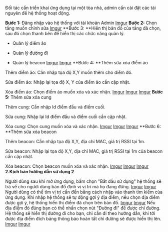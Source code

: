 Đối tác cần triển khai ứng dụng tại một tòa nhà, admin cần cài đặt các tài nguyên để hệ thống hoạt động.

**Bước 1:** Đăng nhập vào hệ thống với tài khoản Admin
[Imgur](https://imgur.com/Jqx6eyD)
**Bước 2:** Chọn tầng muốn chỉnh sửa
[Imgur](https://imgur.com/Rfl6orS)
**Bước 3: **Hiển thị bản đồ của tầng đã chọn, sau đó chọn thanh bên để hiển thị các chức năng quản lý.

+ Quản lý điểm ảo

+ Quản lý đường đi

+ Quản lý beacon
[Imgur](https://imgur.com/pHvSilA)
[Imgur](https://imgur.com/xFVYJNg)
**Bước 4: **Thêm sửa xóa điểm ảo

Thêm điểm ảo: Cần nhập tọa độ X,Y muốn thêm cho điểm đó.

Sửa điểm ảo: Nhập lại tọa độ X, Y của điểm ảo cần cập nhật.

Xóa điểm ảo: Chọn điểm ảo muốn xóa và xác nhận.
[Imgur](https://imgur.com/JVnVPA9)
[Imgur](https://imgur.com/WWHc9zN)
[Imgur](https://imgur.com/QuCCWyr)
**Bước 5:** Thêm sửa xóa cung

Thêm cung: Cần nhập Id điểm đầu và điểm cuối.

Sửa cung: Nhập lại Id điểm đầu và điểm cuối cần cập nhật.

Xóa cung: Chọn cung muốn xóa và xác nhận.
[Imgur](https://imgur.com/Rn4NGaS)
[Imgur](https://imgur.com/IimvSjn)
[Imgur](https://imgur.com/FNsUg0j)
**Bước 6: **Thêm sửa xóa beacon

Thêm beacon: Cần nhập tọa độ X,Y, địa chỉ MAC, giá trị RSSI tại 1m.

Sửa beacon: Nhập lại tọa độ X,Y, địa chỉ MAC, giá trị RSSI tại 1m của beacon cần cập nhật.

Xóa beacon: Chọn beacon muốn xóa và xác nhận.
[Imgur](https://imgur.com/DjTEHEo)
[Imgur](https://imgur.com/oeKsgFh)
[Imgur](https://imgur.com/Lm8zdDD)
**2.Kịch bản hướng dẫn sử dụng 2**

Người dùng sau khi mở ứng dụng, bấm chọn "Bắt đầu sử dụng" hệ thống sẽ trả về cho người dùng bản đồ định vị vị trí mà họ đang đứng.
[Imgur](https://imgur.com/YFqHUPo)
[Imgur](https://imgur.com/zAav6Qp)
Người dùng có thể tìm vị trí cần đến bằng cách nhập vào thanh tìm kiếm của ứng dụng. Khi nhập hệ thống sẽ tự động gợi ý địa điểm, nếu chọn địa điểm được gợi ý, hệ thống hiển thị điểm đã chọn trên bản đồ.
[Imgur](https://imgur.com/OtewgOy)
[Imgur](https://imgur.com/5xN9I3B)
Nếu địa điểm đó đúng bạn có thể nhấn chọn nút "Đường đi" để được chỉ đường. Hệ thống sẽ hiển thị đường đi cho bạn, chỉ cần đi theo hướng dẫn, khi tới được địa điểm đích bảng thông báo hoàn tất chỉ đường sẽ được hiển thị lên.
[Imgur](https://imgur.com/e2tHtru)
[Imgur](https://imgur.com/Fg7l79s)
